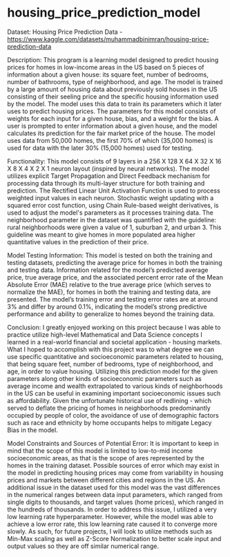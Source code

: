 # housing_price_prediction_model

Dataset: Housing Price Prediction Data -
https://www.kaggle.com/datasets/muhammadbinimran/housing-price-prediction-data

Description: This program is a learning model designed to predict housing prices for homes
in low-income areas in the US based on 5 pieces of information about a given house: 
its square feet, number of bedrooms, number of bathrooms, type of neighborhood, and age. 
The model is trained by a large amount of housing data about previously sold houses in the 
US consisting of their seeling price and the specific housing information used by the model. 
The model uses this data to train its parameters which it later uses to predict housing prices. 
The parameters for this model consists of weights for each input for a given house, bias, and 
a weight for the bias. A user is prompted to enter information about a given house, and the model 
calculates its prediction for the fair market price of the house. The model uses data from 50,000
homes, the first 70% of which (35,000 homes) is used for data with the later 30% (15,000 homes)
used for testing.

Functionality: This model consists of 9 layers in a 256 X 128 X 64 X 32 X 16 X 8 X 4 X 2 X 1 neuron layout (inspired by neural networks). The model utilizes explicit Target Propagation and Direct Feedback mechanism for processing data through its multi-layer structure for both training and prediction. The Rectified Linear Unit Activation Function is used to process weighted input values in each neuron. Stochastic weight updating with a squared error cost function, using Chain Rule-based weight derivatives, is used to adjust the model's parameters as it processes training data. The neighborhood parameter in the dataset was quantified with the guideline: rural neighborhoods were given a value of 1, suburban 2, and urban 3. This guideline was meant to give homes in more populated area higher quantitative values in the prediction of their price.

Model Testing Information: This model is tested on both the training and testing datasets, predicting the average 
price for homes in both the training and testing data. Information related for the model’s predicted average price, 
true average price, and the associated percent error rate of the Mean Absolute Error (MAE) relative to the true average 
price (which serves to normalize the MAE), for homes in both the training and testing data, are presented. The model’s 
training error and testing error rates are at around 3% and differ by around 0.1%, indicating the model’s strong predictive 
performance and ability to generalize to homes beyond the training data.

Conclusion: I greatly enjoyed working on this project because I was able to practice utilize
high-level Mathematical and Data Science concepts I learned in a real-world financial and societal application -
housing markets. What I hoped to accomplish with this project was to what degree we can use specific 
quantitative and socioeconomic parameters related to housing, that being square feet, number of
bedrooms, type of neighborhood, and age, in order to value housing. Utilizing this prediction model for the given
parameters along other kinds of socioeconomic parameters such as average income and wealth extrapolated to various 
kinds of neighborhoods in the US can be useful in examining important socioeconomic issues such as affordability. 
Given the unfortunate historical use of redlining - which served to deflate the pricing of homes in neighborhoods predominantly
occupied by people of color, the avoidance of use of demographic factors such as race and ethnicity by home 
occupants helps to mitigate Legacy Bias in the model. 

Model Constraints and Sources of Potential Error: It is important to keep in mind that the scope of this model is limited to low-to-mid income 
socioeconomic areas, as that is the scope of ares represented by the homes in the training dataset. Possible sources of error which may exist in 
the model in predicting housing prices may come from variability in housing prices and markets between different cities 
and regions in the US. An additional issue in the dataset used for this model was the vast differences in the numerical ranges between data input 
parameters, which ranged from single digits to thousands, and target values (home prices), which ranged in the hundreds of thousands.
In order to address this issue, I utilized a very low learning rate hyperparameter. However, while the model was able
to achieve a low error rate, this low learning rate caused it to converge more slowly. As such, for future projects,
I will look to utilize methods such as Min-Max scaling as well as Z-Score Normalization to better scale input and output
values so they are off similar numerical range.


